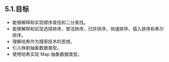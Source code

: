 ## 5.1.目标

* 能够解释和实现顺序查找和二分查找。
* 能够解释和实现选择排序，冒泡排序，归并排序，快速排序，插入排序和希尔排序。
* 理解哈希作为搜索技术的思想。
* 引入映射抽象数据类型。
* 使用哈希实现 Map 抽象数据类型。
